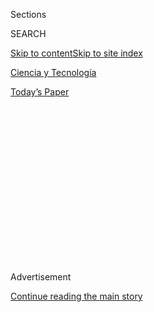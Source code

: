 <div id="app">

<div>

<div>

<div>

<div class="NYTAppHideMasthead css-1q2w90k e1suatyy0">

<div class="section css-ui9rw0 e1suatyy2">

<div class="css-eph4ug er09x8g0">

<div class="css-6n7j50">

</div>

<span class="css-1dv1kvn">Sections</span>

<div class="css-10488qs">

<span class="css-1dv1kvn">SEARCH</span>

</div>

[Skip to content](#site-content)[Skip to site index](#site-index)

</div>

<div id="masthead-section-label" class="css-1wr3we4 eaxe0e00">

[Ciencia y
Tecnología](https://www.nytimes3xbfgragh.onion/es/section/ciencia-y-tecnologia)

</div>

<div class="css-10698na e1huz5gh0">

</div>

</div>

<div id="masthead-bar-one" class="section hasLinks css-15hmgas e1csuq9d3">

<div class="css-uqyvli e1csuq9d0">

</div>

<div class="css-1uqjmks e1csuq9d1">

</div>

<div class="css-9e9ivx">

[](https://myaccount.nytimes3xbfgragh.onion/auth/login?response_type=cookie&client_id=vi)

</div>

<div class="css-1bvtpon e1csuq9d2">

[Today’s
Paper](https://www.nytimes3xbfgragh.onion/section/todayspaper)

</div>

</div>

</div>

</div>

<div data-aria-hidden="false">

<div id="site-content" data-role="main">

<div>

<div class="css-1aor85t" style="opacity:0.000000001;z-index:-1;visibility:hidden">

<div class="css-1hqnpie">

<div class="css-epjblv">

<span class="css-17xtcya">[Ciencia y
Tecnología](/es/section/ciencia-y-tecnologia)</span><span class="css-x15j1o">|</span><span class="css-fwqvlz">Hay
dos formas de salir de la panza de una rana y este escarabajo eligió la
más
inesperada</span>

</div>

<div class="css-k008qs">

<div class="css-1iwv8en">

<span class="css-18z7m18"></span>

<div>

</div>

</div>

<span class="css-1n6z4y">https://nyti.ms/2DmRj0i</span>

<div class="css-1705lsu">

<div class="css-4xjgmj">

<div class="css-4skfbu" data-role="toolbar" data-aria-label="Social Media Share buttons, Save button, and Comments Panel with current comment count" data-testid="share-tools">

  - 
  - 
  - 
  - 
    
    <div class="css-6n7j50">
    
    </div>

  - 
  - 

</div>

</div>

</div>

</div>

</div>

</div>

<div id="NYT_TOP_BANNER_REGION" class="css-13pd83m">

</div>

<div id="top-wrapper" class="css-1sy8kpn">

<div id="top-slug" class="css-l9onyx">

Advertisement

</div>

[Continue reading the main
story](#after-top)

<div class="ad top-wrapper" style="text-align:center;height:100%;display:block;min-height:250px">

<div id="top" class="place-ad" data-position="top" data-size-key="top">

</div>

</div>

<div id="after-top">

</div>

</div>

<div>

<div id="sponsor-wrapper" class="css-1hyfx7x">

<div id="sponsor-slug" class="css-19vbshk">

Supported by

</div>

[Continue reading the main
story](#after-sponsor)

<div id="sponsor" class="ad sponsor-wrapper" style="text-align:center;height:100%;display:block">

</div>

<div id="after-sponsor">

</div>

</div>

<div class="css-186x18t">

Mundo
animal

</div>

<div class="css-1vkm6nb ehdk2mb0">

# Hay dos formas de salir de la panza de una rana y este escarabajo eligió la más inesperada

</div>

Un investigador alimentó unas ranas con escarabajos. La historia parecía
la conocida: cuando el depredador se come a la presa es el fin. Pero
este escarabajo encontró una vía alternativa.

<div class="css-79elbk" data-testid="photoviewer-wrapper">

<div class="css-z3e15g" data-testid="photoviewer-wrapper-hidden">

</div>

<div class="css-1a48zt4 ehw59r15" data-testid="photoviewer-children">

![<span class="css-16f3y1r e13ogyst0" data-aria-hidden="true">El
escarabajo acuático Regimbartia attenuata cuenta con un escape infalible
en caso de que una rana se lo
trague.</span><span class="css-cnj6d5 e1z0qqy90" itemprop="copyrightHolder"><span class="css-1ly73wi e1tej78p0">Credit...</span><span><span>Universidad
Kobe</span></span></span>](https://static01.graylady3jvrrxbe.onion/images/2020/08/03/science/04Beetle-ES/merlin_175260999_c4908271-f4de-4d3e-97af-bd0255f15125-articleLarge.jpg?quality=75&auto=webp&disable=upscale)

</div>

</div>

<div class="css-18e8msd">

<div class="css-vp77d3 epjyd6m0">

<div class="css-1baulvz">

Por <span class="css-1baulvz last-byline" itemprop="name">Katherine
Wu</span>

</div>

</div>

  - 4 de agosto de 2020 a las <span class="css-epvm6">13:30
    ET</span>

  - 
    
    <div class="css-4xjgmj">
    
    <div class="css-d8bdto" data-role="toolbar" data-aria-label="Social Media Share buttons, Save button, and Comments Panel with current comment count" data-testid="share-tools">
    
      - 
      - 
      - 
      - 
        
        <div class="css-6n7j50">
        
        </div>
    
      - 
      - 
    
    </div>
    
    </div>

</div>

<div class="css-mdjrty">

[Read in
English](https://www.nytimes3xbfgragh.onion/2020/08/03/science/beetle-frog-poop.html "Read in English")

</div>

</div>

<div class="section meteredContent css-1r7ky0e" name="articleBody" itemprop="articleBody">

<div class="css-1fanzo5 StoryBodyCompanionColumn">

<div class="css-53u6y8">

[Regístrate para recibir nuestro
boletín](https://www.nytimes3xbfgragh.onion/newsletters/el-times) con
lo mejor de The New York Times.

-----

Es una historia conocida: el depredador caza a sus presa. El depredador
atrapa a la presa. El depredador se traga a la presa.

Suele terminar así. Pero el escarabajo carroñero Regimbartia attenuata
dice: “No será hoy”. Después de ser tragado por una rana, este pequeño y
valiente insecto puede deslizarse por las entrañas del anfibio y
obligarlo a defecar para así surgir, ligeramente sucio, pero bastante
vivo.

El tránsito del bicho por el tracto digestivo puede durar tan poco como
seis minutos, una mínima fracción de los dos días o más que suele tomar
a una rana hacer completa digestión y defecar la cena, de acuerdo con un
estudio publicado el lunes en [Current
Biology](http://dx.doi.org/10.1016/j.cub.2020.06.026).

“Este es un comportamiento extrañamente maravilloso del que no había
escucchado antes”, dijo Carla Bardua, una bióloga evolucionista en el
Museo de Historia Natural de Londres que no participó en el estudio.
“Ese pequeño escarabajo puede nadar activamente a través de un sistema
digestivo, es peculiar y sorprendente”.

</div>

</div>

<div class="css-1fanzo5 StoryBodyCompanionColumn">

<div class="css-53u6y8">

Shinji Sugiura, biólogo de la Universidad Kobe en Japón, ha estado
catalogando el [comportamiento extraño de los
insectos](https://peerj.com/articles/5942/) y sus depredadores durante
años. Algunos bichos, por ejemplo, punzan a los sapos [para que los
vomiten](https://www.nytimes3xbfgragh.onion/2018/02/06/science/bombardier-beetle-toad-vomit.html)
después de haber sido devorados.

“La morfología y comportamiento de los insectos siempre me inspira”,
dijo por correo electrónico el doctor Sugiura, y agregó que le interesan
particularmente las defensas contra los depredadores que parecen
“inimaginables”.

Luego de notar que los escarabajos Regimbartia y las ranas frecuentan
los mismos arrozales en Japón, Sugiura llevó un ejemplar de cada uno a
su laboratorio, esperando que el insecto fuera escupido. Sin embargo,
salió disparado por el otro lado del tracto digestivo, una hazaña fecal
que Sugiura logró grabar en video.

</div>

</div>

<div class="css-cfo9c3">

</div>

<div class="css-1fanzo5 StoryBodyCompanionColumn">

<div class="css-53u6y8">

Ansioso por probar los límites de este comportamiento, el doctor Sugiura
repitió el experimento con cinco especies de ranas que comen insectos en
el laboratorio. Un sorprendente 90 por ciento de los escarabajos
engullidos lograron salir vivos por el otro extremo, todos al cabo de
seis horas de haber sido devorados.

</div>

</div>

<div class="css-1fanzo5 StoryBodyCompanionColumn">

<div class="css-53u6y8">

Los escarabajos de otras especies no tuvieron tan buen desempeño y
salieron como cadáveres después de varios días dentro de los anfibios.
Los Regimbartia muertos también demoraron días en salir, lo que sugiere
que sus contrapartes vivos estuvieron trabajando activamente en lograr
el gran escape. Al no poder ver la acción dentro de los intestinos de
las ranas, Sugiura no puede asegurar a ciencia cierta cuál es la
estrategia. Pero cuando inmovilizó las piernas de los escarabajos con
cera, murieron una lenta muerte digestiva.

“Esa fue la prueba irrefutable de que están usando las piernas”, dijo
Nora Moskowitz, que estudia digestión de ranas en la Universidad de
Stanford pero no participó en el estudio. El doctor Sugiura piensa que
los escarabajos Regimbartia pueden usar las piernas para sujetarse y
gatear por las entrañas, que pueden extenderse varias pulgadas, un viaje
arduo para un insecto de cuatro o cinco milímetros de largo. Al llegar
al final de dicho túnel, los insectos tal vez tengan que cosquillear el
esfínter cloacal, el anillo de músculo que funciona como un cierre de
cordón en el trasero de la rana para salir expulsados en una inundación
de heces.

Un viaje a través de este pasadizo tal vez no sea trivial, dijo Aurora
Alvarez-Buylla, investigadora de ranas en la Universidad de Stanford que
no participó en el estudio. Debido a que las ranas tragan enteras a sus
presas, sus jugos gástricos deben ser potentes. “Estás enfrentando un
ambiente químico y ácido creado para desbaratar y desintegrar cosas”,
dijo.

Pero hasta donde Sugiura ha podido ver, los insectos no se inmutaban
durante su tortuoso viaje a través del tracto. Una vez fuera,
simplemente salieron del estiércol y nadaron felizmente hacia adelante.
Meses después, algunos de los insectos seguían dando vueltas como si el
encuentro traumático jamás hubiera sucedido.

Puede que el exoesqueleto, la resistente carcasa exterior de los
insectos, también ayude. Pero varios viajes a través de la garganta de
una rana podrían terminar por desgastarlos, aseguró Sugiura. Se
necesitan más experimentos para comprender cómo sale todo al final,
dijo.

Las ranas también parecían salir ilesas del encuentro. Según Sugiura,
los desechos de anfibios a menudo van salpicados con las partes duras
del cuerpo de la presa.

“Sin embargo —dijo—, no quisiera comer este escarabajo si fuera una
rana”.

Katherine J. Wu es reportera del Times, donde cubre ciencia y salud.
Tiene un doctorado en microbiología e inmunobiología por la Universidad
de Harvard. [@KatherineJWu](https://twitter.com/KatherineJWu)

</div>

</div>

<div>

</div>

</div>

<div>

</div>

<div>

</div>

<div>

</div>

<div>

<div id="bottom-wrapper" class="css-1ede5it">

<div id="bottom-slug" class="css-l9onyx">

Advertisement

</div>

[Continue reading the main
story](#after-bottom)

<div id="bottom" class="ad bottom-wrapper" style="text-align:center;height:100%;display:block;min-height:90px">

</div>

<div id="after-bottom">

</div>

</div>

</div>

</div>

</div>

## Site Index

<div>

</div>

## Site Information Navigation

  - [© <span>2020</span> <span>The New York Times
    Company</span>](https://help.nytimes3xbfgragh.onion/hc/en-us/articles/115014792127-Copyright-notice)

<!-- end list -->

  - [NYTCo](https://www.nytco.com/)
  - [Contact
    Us](https://help.nytimes3xbfgragh.onion/hc/en-us/articles/115015385887-Contact-Us)
  - [Work with us](https://www.nytco.com/careers/)
  - [Advertise](https://nytmediakit.com/)
  - [T Brand Studio](http://www.tbrandstudio.com/)
  - [Your Ad
    Choices](https://www.nytimes3xbfgragh.onion/privacy/cookie-policy#how-do-i-manage-trackers)
  - [Privacy](https://www.nytimes3xbfgragh.onion/privacy)
  - [Terms of
    Service](https://help.nytimes3xbfgragh.onion/hc/en-us/articles/115014893428-Terms-of-service)
  - [Terms of
    Sale](https://help.nytimes3xbfgragh.onion/hc/en-us/articles/115014893968-Terms-of-sale)
  - [Site
    Map](https://spiderbites.nytimes3xbfgragh.onion)
  - [Help](https://help.nytimes3xbfgragh.onion/hc/en-us)
  - [Subscriptions](https://www.nytimes3xbfgragh.onion/subscription?campaignId=37WXW)

</div>

</div>

</div>

</div>
